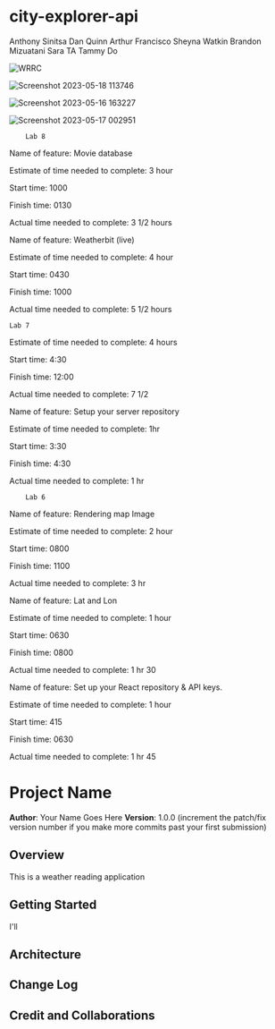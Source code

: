 # city-explorer-api

Anthony Sinitsa
Dan Quinn
Arthur Francisco
Sheyna Watkin
Brandon Mizuatani
Sara TA
Tammy Do

![WRRC](https://github.com/JaredCiccarello/city-explorer/assets/126429063/b0dbb0bc-63e2-4bc0-a392-85e388701143)

![Screenshot 2023-05-18 113746](https://github.com/JaredCiccarello/city-explorer/assets/126429063/cffe9eb6-9563-470f-974b-e52e6b372aca)

![Screenshot 2023-05-16 163227](https://github.com/JaredCiccarello/city-explorer/assets/126429063/5c8db8d9-4f84-4569-b9b1-00209554d562)

![Screenshot 2023-05-17 002951](https://github.com/JaredCiccarello/reading-notes/assets/126429063/3ee218b6-6cec-489e-ad80-45aced702f3b)





        Lab 8
Name of feature: Movie database

Estimate of time needed to complete: 3 hour

Start time: 1000

Finish time: 0130

Actual time needed to complete: 3 1/2 hours

Name of feature: Weatherbit (live)

Estimate of time needed to complete: 4 hour

Start time: 0430

Finish time: 1000

Actual time needed to complete: 5 1/2 hours


    Lab 7
Estimate of time needed to complete: 4 hours

Start time: 4:30

Finish time: 12:00

Actual time needed to complete: 7 1/2


Name of feature: Setup your server repository

Estimate of time needed to complete: 1hr

Start time: 3:30

Finish time: 4:30

Actual time needed to complete: 1 hr


        Lab 6
Name of feature: Rendering map Image

Estimate of time needed to complete: 2 hour

Start time: 0800

Finish time: 1100

Actual time needed to complete: 3 hr


Name of feature: Lat and Lon

Estimate of time needed to complete: 1 hour

Start time: 0630

Finish time: 0800

Actual time needed to complete: 1 hr 30


Name of feature: Set up your React repository & API keys.

Estimate of time needed to complete: 1 hour

Start time: 415

Finish time: 0630

Actual time needed to complete: 1 hr 45


# Project Name

**Author**: Your Name Goes Here
**Version**: 1.0.0 (increment the patch/fix version number if you make more commits past your first submission)

## Overview
<!-- Provide a high level overview of what this application is and why you are building it, beyond the fact that it's an assignment for this class. (i.e. What's your problem domain?) -->
This is a weather reading application

## Getting Started
<!-- What are the steps that a user must take in order to build this app on their own machine and get it running? -->
I'll 

## Architecture
<!-- Provide a detailed description of the application design. What technologies (languages, libraries, etc) you're using, and any other relevant design information. -->

## Change Log
<!-- Use this area to document the iterative changes made to your application as each feature is successfully implemented. Use time stamps. Here's an example:

01-01-2001 4:59pm - Application now has a fully-functional express server, with a GET route for the location resource. -->

## Credit and Collaborations
<!-- Give credit (and a link) to other people or resources that helped you build this application. -->